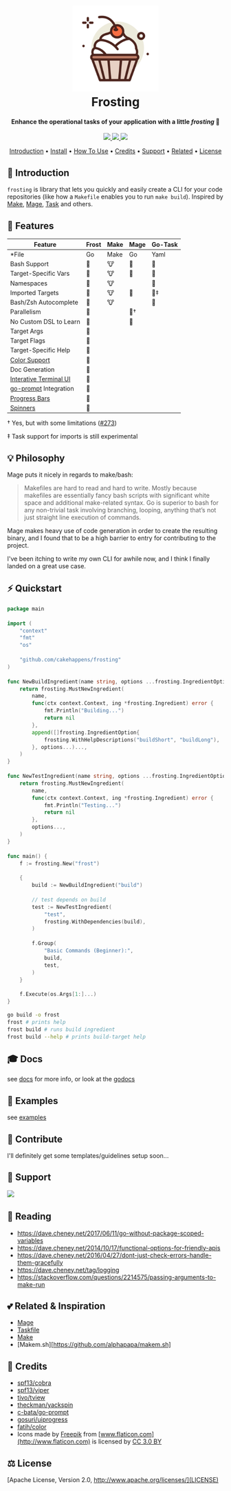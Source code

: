 
<h1 align="center">
  <br>
  <a href="http://github.com/cakehappens/frosting"><img src="./assets/cupcake.png" alt="playing card" width="200px" /></a>
  <br>
  Frosting
  <br>
</h1>

<h4 align="center">Enhance the operational tasks of your application with a little <i>frosting</i> 🧁</h4>

<p align="center">
  <a href="https://pkg.go.dev/github.com/cakehappens/frosting">
    <img src="https://img.shields.io/badge/godoc-reference-5272B4.svg">
  </a>
  <!-- <a href="https://goreportcard.com/badge/github.com/cakehappens/frosting">
    <img src="https://goreportcard.com/report/github.com/cakehappens/frosting">
  </a> -->
  <a href="https://saythanks.io/to/ghostsquad">
    <img src="https://img.shields.io/badge/Say%20Thanks-!-1EAEDB.svg">
  </a>
  <a href="buymeacoff.ee/50onA1pjc">
    <img src="https://img.shields.io/badge/buymeacoffee-%24-orange">
  </a>
</p>

<p align="center">
  <a href="#introduction">Introduction</a> •
  <a href="#install">Install</a> •
  <a href="#how-to-use">How To Use</a> •
  <a href="#credits">Credits</a> •
  <a href="#support">Support</a> •
  <a href="#related">Related</a> •
  <a href="#license">License</a>
</p>

## 👋 Introduction

`frosting` is library that lets you quickly and easily create a CLI for your code repositories (like how a `Makefile` enables you to run `make build`). Inspired by [Make][make], [Mage][mage], [Task][taskfile] and others.

## 🎯 Features

| Feature                          | Frost | Make | Mage | Go-Task |
|----------------------------------|-------|------|------|---------|
| *File                            | Go    | Make | Go   | Yaml    |
| Bash Support                     | 🧁    | 🐮   | 🧙  | 🐹     |
| Target-Specific Vars             | 🧁    | 🐮   | 🧙  | 🐹     |
| Namespaces                       | 🧁    | 🐮   |     | 🐹      |
| Imported Targets                 | 🧁    | 🐮   | 🧙  | 🐹‡    |
| Bash/Zsh Autocomplete            | 🧁    | 🐮   |     | 🐹      |
| Parallelism                      | 🧁    |      | 🧙† |         |
| No Custom DSL to Learn           | 🧁    |      | 🧙  |         |
| Target Args					   | 🧁    |      |      |         |
| Target Flags                     | 🧁    |      |      |         |
| Target-Specific Help             | 🧁    |      |      |         |
| [Color Support][color]           | 🧁    |      |      |         |
| Doc Generation                   | 🧁    |      |      |         |
| [Interative Terminal UI][tview]  | 🧁    |      |      |         |
| [go-prompt][gpt] Integration     | 🧁    |      |      |         |
| [Progress Bars][pb]              | 🧁    |      |      |         |
| [Spinners][spin]                 | 🧁    |      |      |         |

† Yes, but with some limitations ([#273](https://github.com/magefile/mage/pull/273))

‡ Task support for imports is still experimental

## 💡 Philosophy

Mage puts it nicely in regards to make/bash:

> Makefiles are hard to read and hard to write. Mostly because makefiles are essentially fancy bash scripts with significant white space and additional make-related syntax. Go is superior to bash for any non-trivial task involving branching, looping, anything that’s not just straight line execution of commands.

Mage makes heavy use of code generation in order to create the resulting binary, and I found that to be a high barrier to entry for contributing to the project.

I've been itching to write my own CLI for awhile now, and I think I finally landed on a great use case.

## ⚡️ Quickstart

```go
package main

import (
	"context"
	"fmt"
	"os"

	"github.com/cakehappens/frosting"
)

func NewBuildIngredient(name string, options ...frosting.IngredientOption) *frosting.Ingredient {
	return frosting.MustNewIngredient(
		name,
		func(ctx context.Context, ing *frosting.Ingredient) error {
			fmt.Println("Building...")
			return nil
		},
		append([]frosting.IngredientOption{
			frosting.WithHelpDescriptions("buildShort", "buildLong"),
		}, options...)...,
	)
}

func NewTestIngredient(name string, options ...frosting.IngredientOption) *frosting.Ingredient {
	return frosting.MustNewIngredient(
		name,
		func(ctx context.Context, ing *frosting.Ingredient) error {
			fmt.Println("Testing...")
			return nil
		},
		options...,
	)
}

func main() {
	f := frosting.New("frost")

	{
		build := NewBuildIngredient("build")

		// test depends on build
		test := NewTestIngredient(
			"test",
			frosting.WithDependencies(build),
		)

		f.Group(
			"Basic Commands (Beginner):",
			build,
			test,
		)
	}

	f.Execute(os.Args[1:]...)
}


```

```bash
go build -o frost
frost # prints help
frost build # runs build ingredient
frost build --help # prints build-target help
```

## 🎓 Docs

see [docs](docs) for more info, or look at the [godocs](https://pkg.go.dev/github.com/cakehappens/frosting)

## 👀 Examples

see [examples](examples)

## 🌟 Contribute

I'll definitely get some templates/guidelines setup soon...

## 🤗 Support

<a href="buymeacoff.ee/50onA1pjc">
    <img src="https://img.shields.io/badge/buymeacoffee-%24-orange">
</a>

## 📖 Reading

- https://dave.cheney.net/2017/06/11/go-without-package-scoped-variables
- https://dave.cheney.net/2014/10/17/functional-options-for-friendly-apis
- https://dave.cheney.net/2016/04/27/dont-just-check-errors-handle-them-gracefully
- https://dave.cheney.net/tag/logging
- https://stackoverflow.com/questions/2214575/passing-arguments-to-make-run

## 💕 Related & Inspiration

- [Mage][mage]
- [Taskfile][taskfile]
- [Make][make]
- [Makem.sh][https://github.com/alphapapa/makem.sh]

## 📜 Credits

- [spf13/cobra][cobra]
- [spf13/viper][viper]
- [tivo/tview][tview]
- [theckman/yackspin][spin]
- [c-bata/go-prompt][gpt]
- [gosuri/uiprogress][pb]
- [fatih/color][color]
- Icons made by [Freepik](https://www.freepik.com) from [www.flaticon.com](http://www.flaticon.com) is licensed by [CC 3.0 BY](http://creativecommons.org/licenses/by/3.0/)

## ⚖️ License

[Apache License, Version 2.0, http://www.apache.org/licenses/](LICENSE)

[make]: https://www.gnu.org/software/make/
[taskfile]: https://taskfile.dev/
[mage]: https://magefile.org/
[cobra]: https://github.com/spf13/cobra
[viper]: https://github.com/spf13/viper
[gpt]: https://github.com/c-bata/go-prompt
[spin]: https://github.com/theckman/yacspin
[pb]: https://github.com/gosuri/uiprogress
[color]: https://github.com/fatih/color
[tview]: https://github.com/rivo/tview
